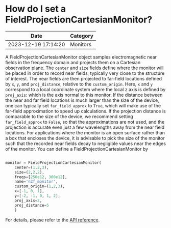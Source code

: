 # How do I set a FieldProjectionCartesianMonitor?

| Date       | Category    |
|------------|-------------|
| 2023-12-19 17:14:20 | Monitors |


A FieldProjectionCartesianMonitor object samples electromagnetic near fields in the frequency domain and projects them on a Cartesian observation plane. The `center` and `size` fields define where the monitor will be placed in order to record near fields, typically very close to the structure of interest. The near fields are then projected to far-field locations defined by `x`, `y`, and `proj_distance`, relative to the `custom_origin`. Here, `x` and `y` correspond to a local coordinate system where the local z axis is defined by `proj_axis`: which is the axis normal to this monitor. If the distance between the near and far field locations is much larger than the size of the device, one can typically set `far_field_approx` to `True`, which will make use of the far-field approximation to speed up calculations. If the projection distance is comparable to the size of the device, we recommend setting `far_field_approx` to `False`, so that the approximations are not used, and the projection is accurate even just a few wavelengths away from the near field locations. For applications where the monitor is an open surface rather than a box that encloses the device, it is advisable to pick the size of the monitor such that the recorded near fields decay to negligible values near the edges of the monitor. You can define a FieldProjectionCartesianMonitor by



```python

monitor = FieldProjectionCartesianMonitor(
    center=(1,2,3),
    size=(2,2,2),
    freqs=[250e12, 300e12],
    name='n2f_monitor',
    custom_origin=(1,2,3),
    x=[-1, 0, 1],
    y=[-2, -1, 0, 1, 2],
    proj_axis=2,
    proj_distance=5
    )

```



For details, please refer to the [API reference](https://docs.flexcompute.com/projects/tidy3d/en/stable/_autosummary/tidy3d.FieldProjectionCartesianMonitor.html).